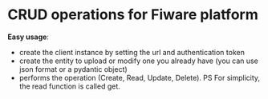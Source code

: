 # CRUD operations for Fiware platform

**Easy usage**:
- create the client instance by setting the url and authentication token
- create the entity to upload or modify one you already have (you can use json format or a pydantic object)
- performs the operation (Create, Read, Update, Delete). PS For simplicity, the read function is called get.